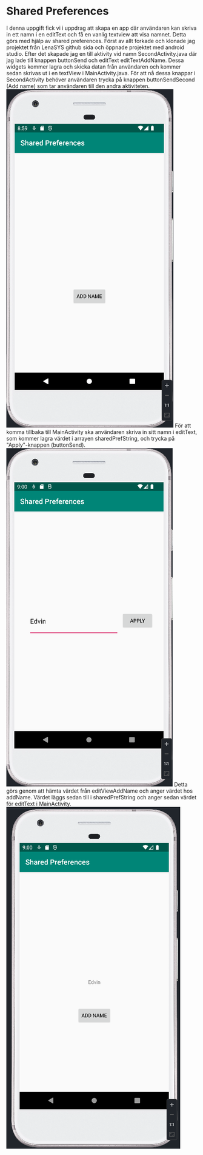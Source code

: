 # Shared Preferences

I denna uppgift fick vi i uppdrag att skapa en app där användaren kan skriva in ett namn i en editText och få en vanlig textview att visa namnet. Detta görs med hjälp av shared preferences.
Först av allt forkade och klonade jag projektet från LenaSYS github sida och öppnade projektet med android studio. Efter det skapade jag en till aktivity vid namn SecondActivity.java där jag lade till knappen buttonSend och editText editTextAddName. Dessa widgets kommer lagra och skicka datan från användaren och kommer sedan skrivas ut i en textView i MainActivity.java.
För att nå dessa knappar i SecondActivity behöver användaren trycka på knappen buttonSendSecond (Add name) som tar användaren till den andra aktiviteten. 
![img.png](img.png)
För att komma tillbaka till MainActivity ska användaren skriva in sitt namn i editText, som kommer lagra värdet i arrayen sharedPrefString, och trycka på "Apply"-knappen (buttonSend). 
![img_1.png](img_1.png)
Detta görs genom att hämta värdet från editViewAddName och anger värdet hos addName. Värdet läggs sedan till i sharedPrefString och anger sedan värdet för editText i MainActivity.
![img_2.png](img_2.png)
